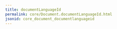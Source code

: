 ```yaml
---
title: documentLanguageId
permalink: core/Document.documentLanguageId.html
jsonid: core_document_documentlanguageid
---
```


